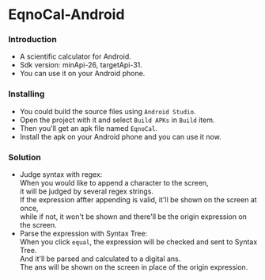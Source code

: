 # EqnoCal-Android  

### Introduction  

- A scientific calculator for Android.
- Sdk version: minApi-26, targetApi-31.
- You can use it on your Android phone.

### Installing

- You could build the source files using `Android Studio`.
- Open the project with it and select `Build APKs` in `Build` item.
- Then you'll get an apk file named `EqnoCal`.
- Install the apk on your Android phone and you can use it now.

### Solution  

- Judge syntax with regex:  
  When you would like to append a character to the screen,  
  it will be judged by several regex strings.  
  If the expression affter appending is valid, it'll be shown on the screen at once,  
  while if not, it won't be shown and there'll be the origin expression on the screen.
- Parse the expression with Syntax Tree:  
  When you click `equal`, the expression will be checked and sent to Syntax Tree.  
  And it'll be parsed and calculated to a digital ans.  
  The ans will be shown on the screen in place of the origin expression.
  
